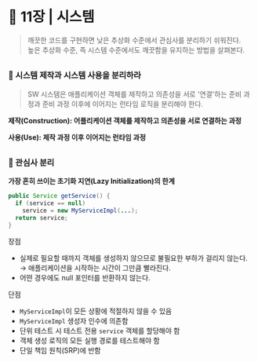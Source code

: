 # 🧷 11장 | 시스템

> 깨끗한 코드를 구현하면 낮은 추상화 수준에서 관심사를 분리하기 쉬워진다.  
높은 추상화 수준, 즉 시스템 수준에서도 깨끗함을 유지하는 방법을 살펴본다.

##

### 📘 시스템 제작과 시스템 사용을 분리하라

> SW 시스템은 애플리케이션 객체를 제작하고 의존성을 서로 '연결'하는 준비 과정과
준비 과정 이후에 이어지는 런타임 로직을 분리해야 한다.

**제작(Construction): 어플리케이션 객체를 제작하고 의존성을 서로 연결하는 과정**

**사용(Use): 제작 과정 이후 이어지는 런타임 과정**

##

### 📘 관심사 분리

**가장 흔히 쓰이는 초기화 지연(Lazy Initialization)의 한계**

```java
public Service getService() {
  if (service == null)
    service = new MyServiceImpl(...);
  return service;
}
```

장점

- 실제로 필요할 때까지 객체를 생성하지 않으므로 불필요한 부하가 걸리지 않는다.  
→ 애플리케이션을 시작하는 시간이 그만큼 빨라진다.  
- 어떤 경우에도 null 포인터를 반환하지 않는다.  

단점

- `MyServiceImpl`이 모든 상황에 적절하지 않을 수 있음
- `MyServiceImpl` 생성자 인수에 의존함
- 단위 테스트 시 테스트 전용 `service` 객체를 할당해야 함
- 객체 생성 로직의 모든 실행 경로를 테스트해야 함
- 단일 책임 원칙(SRP)에 반함
